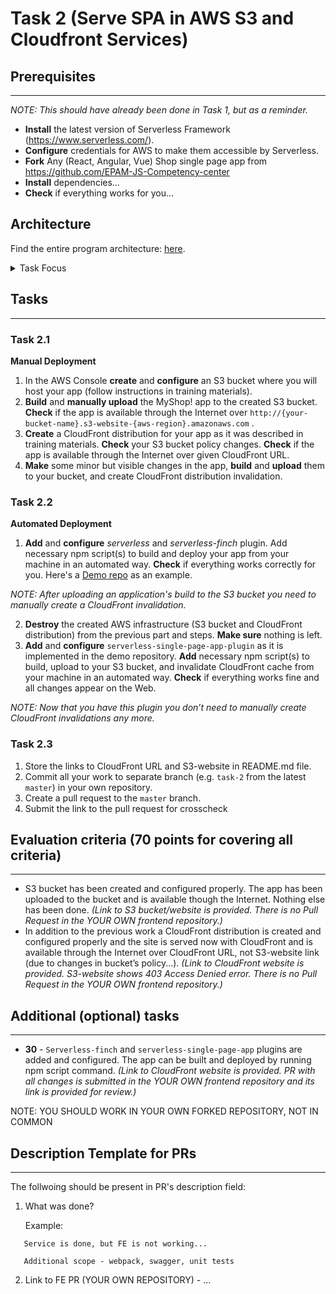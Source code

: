 # Task 2 (Serve SPA in AWS S3 and Cloudfront Services)

## Prerequisites

---

_NOTE: This should have already been done in Task 1, but as a reminder._

- **Install** the latest version of Serverless Framework (https://www.serverless.com/).
- **Configure** credentials for AWS to make them accessible by Serverless.
- **Fork** Any (React, Angular, Vue) Shop single page app from https://github.com/EPAM-JS-Competency-center
- **Install** dependencies…
- **Check** if everything works for you...

## Architecture

Find the entire program architecture: [here](../Architecture.pdf).

<details>
  <summary>Task Focus</summary>

  The following image provides more info about task focus.

  <img src="./module_focus.png" />

</details>

## Tasks

---

### Task 2.1

**Manual Deployment**

1. In the AWS Console **create** and **configure** an S3 bucket where you will host your app (follow instructions in training materials).
2. **Build** and **manually upload** the MyShop! app to the created S3 bucket. **Check** if the app is available through the Internet over `http://{your-bucket-name}.s3-website-{aws-region}.amazonaws.com` .
3. **Create** a CloudFront distribution for your app as it was described in training materials. **Check** your S3 bucket policy changes. **Check** if the app is available through the Internet over given CloudFront URL.
4. **Make** some minor but visible changes in the app, **build** and **upload** them to your bucket, and create CloudFront distribution invalidation.

### Task 2.2

**Automated Deployment**

1. **Add** and **configure** _serverless_ and _serverless-finch_ plugin. Add necessary npm script(s) to build and deploy your app from your machine in an automated way. **Check** if everything works correctly for you.
Here's a [Demo repo](https://github.com/boale/serverlessTestApp) as an example.

_NOTE: After uploading an application's build to the S3 bucket you need to manually create a CloudFront invalidation._

2. **Destroy** the created AWS infrastructure (S3 bucket and CloudFront distribution) from the previous part and steps. **Make sure** nothing is left.
3. **Add** and **configure** `serverless-single-page-app-plugin` as it is implemented in the demo repository. **Add** necessary npm script(s) to build, upload to your S3 bucket, and invalidate CloudFront cache from your machine in an automated way. **Check** if everything works fine and all changes appear on the Web.

_NOTE: Now that you have this plugin you don’t need to manually create CloudFront invalidations any more._

### Task 2.3

1. Store the links to CloudFront URL and S3-website in README.md file.
2. Commit all your work to separate branch (e.g. `task-2` from the latest `master`) in your own repository.
3. Create a pull request to the `master` branch.
4. Submit the link to the pull request for crosscheck

## Evaluation criteria (70 points for covering all criteria)

---
- S3 bucket has been created and configured properly. The app has been uploaded to the bucket and is available though the Internet. Nothing else has been done.
  _(Link to S3 bucket/website is provided. There is no Pull Request in the YOUR OWN frontend repository.)_
- In addition to the previous work a CloudFront distribution is created and configured properly and the site is served now with CloudFront and is available through the Internet over CloudFront URL, not S3-website link (due to changes in bucket’s policy...).
  _(Link to CloudFront website is provided. S3-website shows 403 Access Denied error. There is no Pull Request in the YOUR OWN frontend repository.)_

## Additional (optional) tasks

---
- **30** - `Serverless-finch` and `serverless-single-page-app` plugins are added and configured. The app can be built and deployed by running npm script command.
  _(Link to CloudFront website is provided. PR with all changes is submitted in the YOUR OWN frontend repository and its link is provided for review.)_

NOTE: YOU SHOULD WORK IN YOUR OWN FORKED REPOSITORY, NOT IN COMMON

## Description Template for PRs

---

The follwoing should be present in PR's description field:

1. What was done?

   Example:

```
   Service is done, but FE is not working...

   Additional scope - webpack, swagger, unit tests
```

2. Link to FE PR (YOUR OWN REPOSITORY) - ...
